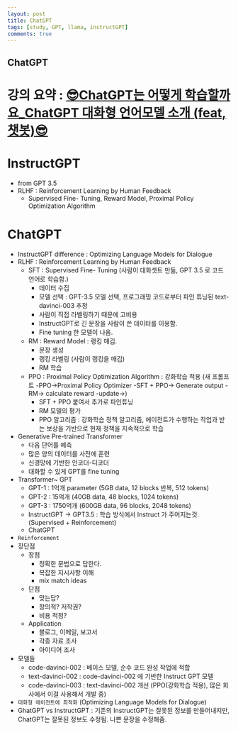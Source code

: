 ```yaml
---
layout: post
title: ChatGPT
tags: [study, GPT, llama, instructGPT]
comments: true
---
```


## ChatGPT 
# 강의 요약 : [😎ChatGPT는 어떻게 학습할까요_ChatGPT 대화형 언어모델 소개 (feat, 챗봇)😎](https://www.youtube.com/watch?v=vziygFrRlZ4)

# InstructGPT
- from GPT 3.5
- RLHF : Reinforcement Learning by Human Feedback
    - Supervised Fine- Tuning, Reward Model, Proximal Policy Optimization Algorithm

# ChatGPT
- InstructGPT difference : Optimizing Language Models for Dialogue
- RLHF : Reinforcement Learning by Human Feedback
    - SFT : Supervised Fine- Tuning (사람이 대화셋트 만듦, GPT 3.5 로 코드 언어로 학습함.)
        - 데이터 수집
        - 모델 선택 : GPT-3.5 모델 선택, 프로그래밍 코드로부터 파인 튜닝된 text-davinci-003 추정
        - 사람이 직접 라벨링하기 때문에 고비용
        - InstructGPT로 긴 문장을 사람이 쓴 데이터를 이용함.
        - Fine tuning 한 모델이 나옴.
    - RM : Reward Model : 랭킹 매김. 
        - 문장 생성
        - 랭킹 라벨링 (사람이 랭킹을 매김)
        - RM 학습
    - PPO : Proximal Policy Optimization Algorithm : 강화학습 적용 (새 프롬프트 -PPO->Proximal Policy Optimizer -SFT + PPO-> Generate output -RM-> calculate reward -update->)
        - SFT + PPO 붙여서 추가로 파인튜닝
        - RM 모델의 평가
        - PPO 알고리즘 : 강화학습 정책 알고리즘, 에이전트가 수행하는 작업과 받는 보상을 기반으로 현재 정책을 지속적으로 학습
- Generative Pre-trained Transformer
    - 다음 단어를 예측
    - 많은 양의 데이터를 사전에 훈련
    - 신경망에 기반한 인코더-디코더
    - 대화할 수 있게 GPT를 fine tuning
- Transformer~ GPT
    - GPT-1 : 1억개 parameter (5GB data, 12 blocks 반복, 512 tokens)
    - GPT-2 : 15억개 (40GB data, 48 blocks, 1024 tokens)
    - GPT-3 : 1750억개 (600GB data, 96 blocks, 2048 tokens)
    - InstructGPT -> GPT3.5 : 학습 방식에서 Instruct 가 주어지는것. (Supervised + Reinforcement)
    - ChatGPT
- `Reinforcement`
- 장단점
    - 장점
        - 정확한 문법으로 답한다.
        - 복잡한 지시사항 이해
        - mix match ideas
    - 단점 
        - 맞는답?
        - 창의적? 저작권?
        - 비용 적정?
    - Application
        - 블로그, 이메일, 보고서
        - 각종 자료 조사
        - 아이디어 조사
- 모델들
    - code-davinci-002 : 베이스 모델, 순수 코드 완성 작업에 적합
    - text-davinci-002 
    : code-davinci-002 에 기반한 Instruct GPT 모델
    - code-davinci-003 :  text-davinci-002 개선 (PPO(강화학습 적용), 많은 회사에서 이걸 사용해서 개발 중)
- `대화형 에이전트에 최적화` (Optimizing Language Models for Dialogue)
- GhatGPT vs InstructGPT : 기존의 InstructGPT는 잘못된 정보를 만들어내지만, ChatGPT는 잘못된 정보도 수정됨. 나쁜 문장을 수정해줌.